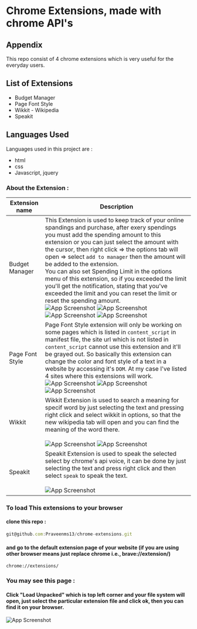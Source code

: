 # Chrome Extensions, made with chrome API's


## Appendix

This repo consist of 4 chrome extensions which is very useful for the everyday users.
## List of Extensions
- Budget Manager
- Page Font Style
- Wikkit - Wikipedia
- Speakit

## Languages Used

Languages used in this project are :

- html
- css
- Javascript, jquery

### About the Extension : 

| Extension name | Description |
| ------ | ------ |
| Budget Manager | This Extension is used to keep track of your online spandings and purchase, after exery spendings you must add the spending amount to this extension or you can just select the amount with the cursor, then right click => the options tab will open => select `add to manager` then the amount will be added to the extension.<br> You can also set Spending Limit in the options menu of this extension, so if you exceeded the limit you'll get the notification, stating that you've exceeded the limit and you can reset the limit or reset the spending amount.<br>![App Screenshot](images/bm1.png) ![App Screenshot](images/bm2.png) ![App Screenshot](images/bm3.png) ![App Screenshot](images/bm4.png) |
| Page Font Style | Page Font Style extension will only be working on some pages which is listed in `content_script` in manifest file, the site url which is not listed in `content_script` cannot use this extension and it'll be grayed out. So basically this extension can change the color and font style of a text in a website by accessing it's `DOM`. At my case I've listed 4 sites where this extensions will work.<br>![App Screenshot](images/pf1.png) ![App Screenshot](images/pf2.png) ![App Screenshot](images/pf3.png)  |
| Wikkit | Wikkit Extension is used to search a meaning for specif word by just selecting the text and pressing right click and select wikkit in options, so that the new wikipedia tab will open and you can find the meaning of the word there. <br><br> ![App Screenshot](images/wi1.png) ![App Screenshot](images/wi2.png)|
| Speakit | Speakit Extension is used to speak the selected select by chrome's api voice, it can be done by just selecting the text and press right click and then select `speak` to speak the text. <br><br> ![App Screenshot](images/sp1.png) |


### To load This extensions to your browser
#### clone this repo : 

```javascript
git@github.com:Praveenms13/chrome-extensions.git
```

#### and go to the default extension page of your website (if you are using other browser means just replace chrome i.e., brave://extension/)
```
chrome://extensions/
```

### You may see this page : 
#### Click "Load Unpacked" which is top left corner and your file system will open, just select the particular extension file and click ok, then you can find it on your browser.

![App Screenshot](images/page.png)



